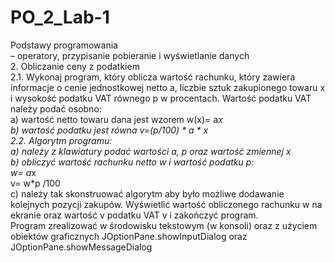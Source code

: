 # PO_2_Lab-1

Podstawy programowania <br>
– operatory, przypisanie pobieranie i wyświetlanie danych <br>
2. Obliczanie ceny z podatkiem <br>
2.1. Wykonaj program, który oblicza wartość rachunku, który zawiera informacje o cenie
jednostkowej netto a, liczbie sztuk zakupionego towaru x i wysokość podatku VAT równego
p w procentach. Wartość podatku VAT należy podać osobno: <br>
a) wartość netto towaru dana jest wzorem w(x)= a*x <br>
b) wartość podatku jest równa v=(p/100) * a * x <br>
2.2. Algorytm programu: <br>
a) należy z klawiatury podać wartości a, p oraz wartość zmiennej x <br>
b) obliczyć wartość rachunku netto w i wartość podatku p: <br>
w= a*x <br>
v= w*p /100 <br>
c) należy tak skonstruować algorytm aby było możliwe dodawanie kolejnych pozycji 
zakupów. Wyświetlić wartość obliczonego rachunku w na ekranie oraz wartość v podatku
VAT v i zakończyć program. <br>
Program zrealizować w środowisku tekstowym (w konsoli) oraz z użyciem obiektów
graficznych JOptionPane.showInputDialog oraz JOptionPane.showMessageDialog
